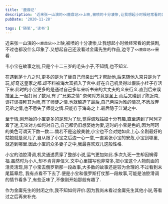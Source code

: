 ```yaml
---
title: '鹿鼎记'
description: '近来张一山演的<<鹿鼎记>>上映,被喷的十分凄惨,让我想起小时候经常看的武侠剧,不过也都没什么印象了.又想起自己还没看过金庸先生的作品,边寻了<<鹿鼎记>>来看'
pubDate: '2020-11-28'

tags: ['随笔','读书']
---
```


近来张一山演的`<<鹿鼎记>>`上映,被喷的十分凄惨,让我想起小时候经常看的武侠剧,不过也都没什么印象了.又想起自己还没看过金庸先生的作品,边寻了`<<鹿鼎记>>`来看.

韦小宝在故事之初,只是个十二三岁的毛头小子,不知情,也不知义.

在遇到茅十八之时,更多的是为了替自己母亲出气才帮助他,后来随他入京只是为了玩,好奇这皇家之都.却不料被海大富抓入了宫中.好在自己机灵得以假装小桂子存活下来.此时的小宝更多的是通过自己多年来听书来的大丈夫的义来行义.直到后来误撞圣上,一起打闹了数月,有了"兄弟之情".奈何对方竟是圣上.而后又碰到了陈近南,误打误撞拜其为师,有了师徒之情.也就酿造了最后,自己两端为难的情况,不愿放弃兄弟之情,也不愿失了师徒之情.只能存于海岛之上.最后隐于江湖之中.



至于情,刚开始的小宝更多的是想为了玩,觉得调戏姑娘十分有趣,直至遇到了阿珂才着了迷,无论对方如何对自己,自己都仍旧想娶她为妻,这时的小宝是色的,因为阿珂的美色可谓天下数一数二.倘若不是这般美貌,小宝也不会对她如此上心.全剧最好的姑娘就是双儿了,自从跟了小宝之后边一心一意,一直紧张小宝的安危,小宝到哪里,就追到哪里.因此小宝的众多妻子之中,我最喜欢双儿这般性格.



小宝的油腔滑调,机灵通透贯穿了整部小说,运气更加如此.多次九死一生却因祸得福.虽然时为小人,却不肯背弃信义.文中心里描写也非常多,把小宝这个人物刻画的活灵活现,除了小宝去俄罗斯那一段故事,大多数的故事还是较为合理的.不过看到末尾篇章后, 我有点看不下去了.便是小宝和俄罗斯打仗那一段故事,可能是油腔滑调的情节看多了,有些乏味了,不像刚开始那般有趣了.



作为金庸先生的封闭之作,我不知如何评价.因为我尚未看过金庸先生其他小说,等看过之后再来补充.